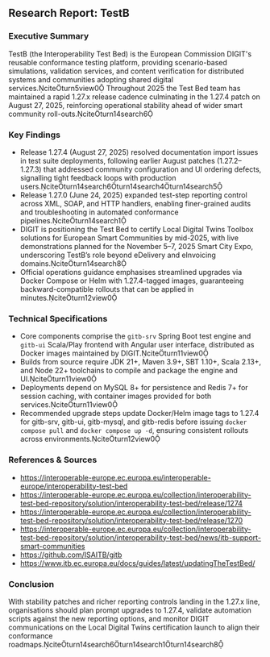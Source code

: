 ## Research Report: TestB

### Executive Summary
TestB (the Interoperability Test Bed) is the European Commission DIGIT's reusable conformance testing platform, providing scenario-based simulations, validation services, and content verification for distributed systems and communities adopting shared digital services.citeturn5view0
Throughout 2025 the Test Bed team has maintained a rapid 1.27.x release cadence culminating in the 1.27.4 patch on August 27, 2025, reinforcing operational stability ahead of wider smart community roll-outs.citeturn14search6

### Key Findings
- Release 1.27.4 (August 27, 2025) resolved documentation import issues in test suite deployments, following earlier August patches (1.27.2–1.27.3) that addressed community configuration and UI ordering defects, signalling tight feedback loops with production users.citeturn14search6turn14search4turn14search5
- Release 1.27.0 (June 24, 2025) expanded test-step reporting control across XML, SOAP, and HTTP handlers, enabling finer-grained audits and troubleshooting in automated conformance pipelines.citeturn14search1
- DIGIT is positioning the Test Bed to certify Local Digital Twins Toolbox solutions for European Smart Communities by mid-2025, with live demonstrations planned for the November 5–7, 2025 Smart City Expo, underscoring TestB’s role beyond eDelivery and eInvoicing domains.citeturn14search8
- Official operations guidance emphasises streamlined upgrades via Docker Compose or Helm with 1.27.4-tagged images, guaranteeing backward-compatible rollouts that can be applied in minutes.citeturn12view0

### Technical Specifications
- Core components comprise the `gitb-srv` Spring Boot test engine and `gitb-ui` Scala/Play frontend with Angular user interface, distributed as Docker images maintained by DIGIT.citeturn11view0
- Builds from source require JDK 21+, Maven 3.9+, SBT 1.10+, Scala 2.13+, and Node 22+ toolchains to compile and package the engine and UI.citeturn11view0
- Deployments depend on MySQL 8+ for persistence and Redis 7+ for session caching, with container images provided for both services.citeturn11view0
- Recommended upgrade steps update Docker/Helm image tags to 1.27.4 for gitb-srv, gitb-ui, gitb-mysql, and gitb-redis before issuing `docker compose pull` and `docker compose up -d`, ensuring consistent rollouts across environments.citeturn12view0

### References & Sources
- https://interoperable-europe.ec.europa.eu/interoperable-europe/interoperability-test-bed
- https://interoperable-europe.ec.europa.eu/collection/interoperability-test-bed-repository/solution/interoperability-test-bed/release/1274
- https://interoperable-europe.ec.europa.eu/collection/interoperability-test-bed-repository/solution/interoperability-test-bed/release/1270
- https://interoperable-europe.ec.europa.eu/collection/interoperability-test-bed-repository/solution/interoperability-test-bed/news/itb-support-smart-communities
- https://github.com/ISAITB/gitb
- https://www.itb.ec.europa.eu/docs/guides/latest/updatingTheTestBed/

### Conclusion
With stability patches and richer reporting controls landing in the 1.27.x line, organisations should plan prompt upgrades to 1.27.4, validate automation scripts against the new reporting options, and monitor DIGIT communications on the Local Digital Twins certification launch to align their conformance roadmaps.citeturn14search6turn14search1turn14search8
